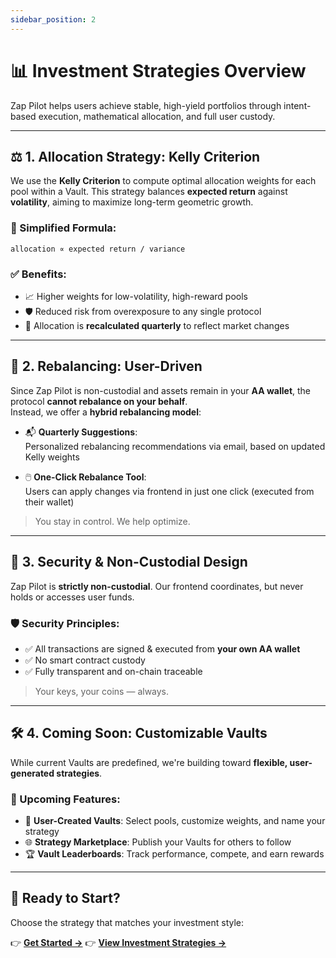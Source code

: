 ```yaml
---
sidebar_position: 2
---
```


# 📊 Investment Strategies Overview

Zap Pilot helps users achieve stable, high-yield portfolios through intent-based execution,
mathematical allocation, and full user custody.

---

## ⚖️ 1. Allocation Strategy: Kelly Criterion

We use the **Kelly Criterion** to compute optimal allocation weights for each pool within a Vault.
This strategy balances **expected return** against **volatility**, aiming to maximize long-term
geometric growth.

### 📐 Simplified Formula:

```
allocation ∝ expected return / variance
```

### ✅ Benefits:

- 📈 Higher weights for low-volatility, high-reward pools
- 🛡️ Reduced risk from overexposure to any single protocol
- 🔄 Allocation is **recalculated quarterly** to reflect market changes

---

## 🔁 2. Rebalancing: User-Driven

Since Zap Pilot is non-custodial and assets remain in your **AA wallet**, the protocol **cannot
rebalance on your behalf**.  
Instead, we offer a **hybrid rebalancing model**:

- 📬 **Quarterly Suggestions**:  
  Personalized rebalancing recommendations via email, based on updated Kelly weights

- 🖱️ **One-Click Rebalance Tool**:  
  Users can apply changes via frontend in just one click (executed from their wallet)

> You stay in control. We help optimize.

---

## 🔐 3. Security & Non-Custodial Design

Zap Pilot is **strictly non-custodial**. Our frontend coordinates, but never holds or accesses user
funds.

### 🛡️ Security Principles:

- ✅ All transactions are signed & executed from **your own AA wallet**
- ✅ No smart contract custody
- ✅ Fully transparent and on-chain traceable

> Your keys, your coins — always.

---

## 🛠️ 4. Coming Soon: Customizable Vaults

While current Vaults are predefined, we're building toward **flexible, user-generated strategies**.

### 🚧 Upcoming Features:

- 🧩 **User-Created Vaults**: Select pools, customize weights, and name your strategy
- 🌐 **Strategy Marketplace**: Publish your Vaults for others to follow
- 🏆 **Vault Leaderboards**: Track performance, compete, and earn rewards

---

## 🚀 Ready to Start?

Choose the strategy that matches your investment style:

👉 **[Get Started →](../getting-started)** 👉 **[View Investment Strategies →](./)**
